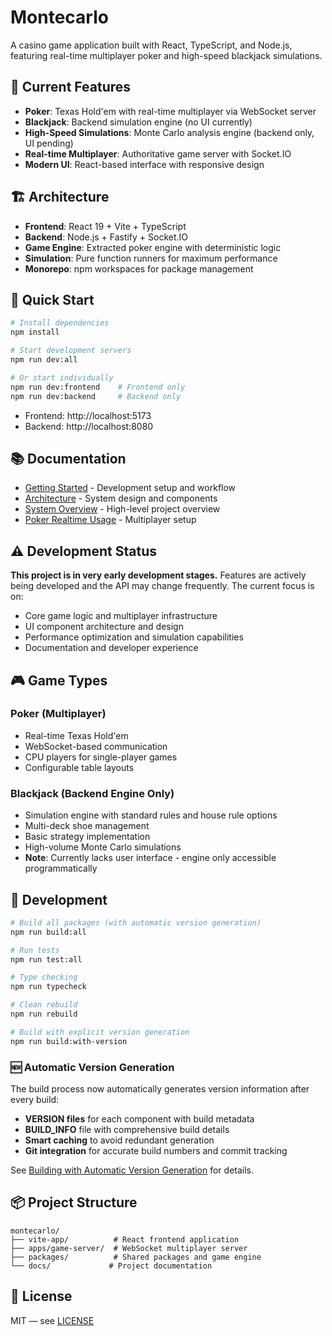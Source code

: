 # Montecarlo

A casino game application built with React, TypeScript, and Node.js, featuring real-time multiplayer poker and high-speed blackjack simulations.

## 🎯 Current Features

- **Poker**: Texas Hold'em with real-time multiplayer via WebSocket server
- **Blackjack**: Backend simulation engine (no UI currently)
- **High-Speed Simulations**: Monte Carlo analysis engine (backend only, UI pending)
- **Real-time Multiplayer**: Authoritative game server with Socket.IO
- **Modern UI**: React-based interface with responsive design

## 🏗️ Architecture

- **Frontend**: React 19 + Vite + TypeScript
- **Backend**: Node.js + Fastify + Socket.IO
- **Game Engine**: Extracted poker engine with deterministic logic
- **Simulation**: Pure function runners for maximum performance
- **Monorepo**: npm workspaces for package management

## 🚀 Quick Start

```bash
# Install dependencies
npm install

# Start development servers
npm run dev:all

# Or start individually
npm run dev:frontend    # Frontend only
npm run dev:backend     # Backend only
```

- Frontend: http://localhost:5173
- Backend: http://localhost:8080

## 📚 Documentation

- [Getting Started](./docs/getting-started.md) - Development setup and workflow
- [Architecture](./docs/architecture.md) - System design and components
- [System Overview](./docs/system-overview.md) - High-level project overview
- [Poker Realtime Usage](./docs/poker-realtime-usage.md) - Multiplayer setup

## ⚠️ Development Status

**This project is in very early development stages.** Features are actively being developed and the API may change frequently. The current focus is on:

- Core game logic and multiplayer infrastructure
- UI component architecture and design
- Performance optimization and simulation capabilities
- Documentation and developer experience

## 🎮 Game Types

### Poker (Multiplayer)
- Real-time Texas Hold'em
- WebSocket-based communication
- CPU players for single-player games
- Configurable table layouts

### Blackjack (Backend Engine Only)
- Simulation engine with standard rules and house rule options
- Multi-deck shoe management
- Basic strategy implementation
- High-volume Monte Carlo simulations
- **Note**: Currently lacks user interface - engine only accessible programmatically

## 🔧 Development

```bash
# Build all packages (with automatic version generation)
npm run build:all

# Run tests
npm run test:all

# Type checking
npm run typecheck

# Clean rebuild
npm run rebuild

# Build with explicit version generation
npm run build:with-version
```

### 🆕 Automatic Version Generation

The build process now automatically generates version information after every build:

- **VERSION files** for each component with build metadata
- **BUILD_INFO** file with comprehensive build details
- **Smart caching** to avoid redundant generation
- **Git integration** for accurate build numbers and commit tracking

See [Building with Automatic Version Generation](./docs/BUILD_WITH_VERSION.md) for details.

## 📦 Project Structure

```
montecarlo/
├── vite-app/          # React frontend application
├── apps/game-server/  # WebSocket multiplayer server
├── packages/          # Shared packages and game engine
└── docs/             # Project documentation
```

## 📄 License

MIT — see [LICENSE](./LICENSE)


